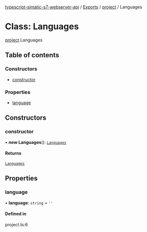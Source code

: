 [typescript-simatic-s7-webserver-api](../README.md) / [Exports](../modules.md) / [project](../modules/project.md) / Languages

# Class: Languages

[project](../modules/project.md).Languages

## Table of contents

### Constructors

- [constructor](project.Languages.md#constructor)

### Properties

- [language](project.Languages.md#language)

## Constructors

### constructor

• **new Languages**(): [`Languages`](project.Languages.md)

#### Returns

[`Languages`](project.Languages.md)

## Properties

### language

• **language**: `string` = `''`

#### Defined in

project.ts:6

